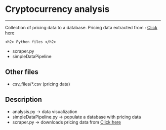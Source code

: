 <!DOCTYPE html>
<html lang="en">
<head>
    <meta charset="UTF-8">
</head>
<body>
    <h1> Cryptocurrency analysis </h1>
    <hr>
     <p> Collection of pricing data to a database. Pricing data extracted from : <a href="https://www.cryptodatadownload.com/data/binance/">Click here</a></p>

    <h2> Python files </h2>
  <ul>
      <li> scraper.py</li>
      <li> simpleDataPipeline</li>
  </ul>
     <h2> Other files </h2>
   <ul>
     <li> csv_files/*.csv (pricing data) </li>
   </ul>     
     <h2>Description</h2>
    <ul>
        <li> analysis.py -> data visualization </li>
        <li>  simpleDataPipeline.py -> populate a database with pricing data</li>
        <li> scraper.py -> downloads pricing data from <a href="https://www.cryptodatadownload.com/data/binance/">Click here</a> </li>
    </ul>
</body>


